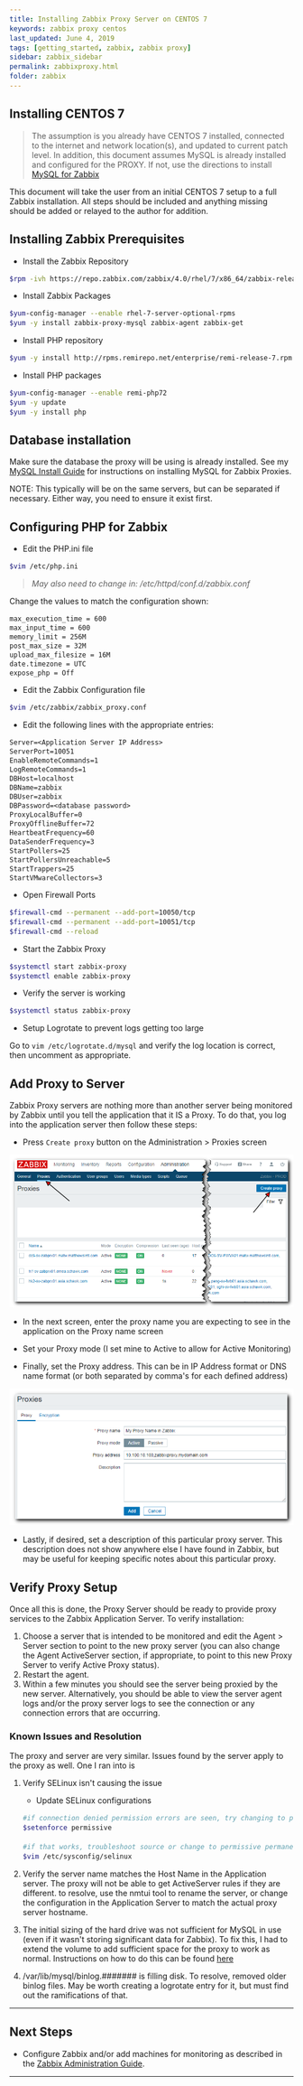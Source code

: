 ```yaml
---
title: Installing Zabbix Proxy Server on CENTOS 7
keywords: zabbix proxy centos
last_updated: June 4, 2019
tags: [getting_started, zabbix, zabbix proxy]
sidebar: zabbix_sidebar
permalink: zabbixproxy.html
folder: zabbix
---
```


## Installing CENTOS 7 ##

>The assumption is you already have CENTOS 7 installed, connected to the internet and network location(s), and updated to current patch level. In addition, this document assumes MySQL is already installed and configured for the PROXY. If not, use the directions to install [MySQL for Zabbix](./Zabbix4MySQLInstall.md)

This document will take the user from an initial CENTOS 7 setup to a full Zabbix installation. All steps should be included and anything missing should be added or relayed to the author for addition.

## Installing Zabbix Prerequisites ##

- Install the Zabbix Repository

```bash
$rpm -ivh https://repo.zabbix.com/zabbix/4.0/rhel/7/x86_64/zabbix-release-4.0-1.el7.noarch.rpm
```

- Install Zabbix Packages

```bash
$yum-config-manager --enable rhel-7-server-optional-rpms
$yum -y install zabbix-proxy-mysql zabbix-agent zabbix-get
```

- Install PHP repository

```bash
$yum -y install http://rpms.remirepo.net/enterprise/remi-release-7.rpm
```

- Install PHP packages

```bash
$yum-config-manager --enable remi-php72
$yum -y update
$yum -y install php
```

## Database installation ##

Make sure the database the proxy will be using is already installed. See my [MySQL Install Guide](./Zabbix4MySQLInstall.md) for instructions on installing MySQL for Zabbix Proxies.

NOTE:  This typically will be on the same servers, but can be separated if necessary. Either way, you need to ensure it exist first.

## Configuring PHP for Zabbix ##

- Edit the PHP.ini file

```bash
$vim /etc/php.ini
```

>*May also need to change in: /etc/httpd/conf.d/zabbix.conf*

Change the values to match the configuration shown:

```vim
max_execution_time = 600
max_input_time = 600
memory_limit = 256M
post_max_size = 32M
upload_max_filesize = 16M
date.timezone = UTC
expose_php = Off
```

- Edit the Zabbix Configuration file

```bash
$vim /etc/zabbix/zabbix_proxy.conf
```

- Edit the following lines with the appropriate entries:

```vim
Server=<Application Server IP Address>
ServerPort=10051
EnableRemoteCommands=1
LogRemoteCommands=1
DBHost=localhost
DBName=zabbix
DBUser=zabbix
DBPassword=<database password>
ProxyLocalBuffer=0
ProxyOfflineBuffer=72
HeartbeatFrequency=60
DataSenderFrequency=3
StartPollers=25
StartPollersUnreachable=5
StartTrappers=25
StartVMwareCollectors=3
```

- Open Firewall Ports

```bash
$firewall-cmd --permanent --add-port=10050/tcp
$firewall-cmd --permanent --add-port=10051/tcp
$firewall-cmd --reload
```

- Start the Zabbix Proxy

```bash
$systemctl start zabbix-proxy
$systemctl enable zabbix-proxy
```

- Verify the server is working

```bash
$systemctl status zabbix-proxy
```

- Setup Logrotate to prevent logs getting too large

Go to `vim /etc/logrotate.d/mysql` and verify the log location is correct, then uncomment as appropriate.

## Add Proxy to Server ##

Zabbix Proxy servers are nothing more than another server being monitored by Zabbix until you tell the application that it IS a Proxy. To do that, you log into the application server then follow these steps:

- Press `Create proxy` button on the Administration > Proxies screen

![alt text: Create Proxy screen][Create_Proxy]

- In the next screen, enter the proxy name you are expecting to see in the application on the Proxy name screen

- Set your Proxy mode (I set mine to Active to allow for Active Monitoring)

- Finally, set the Proxy address. This can be in IP Address format or DNS name format (or both separated by comma's for each defined address)

![alt text: New Proxy Server Setup screen][New_Proxy]

- Lastly, if desired, set a description of this particular proxy server. This description does not show anywhere else I have found in Zabbix, but may be useful for keeping specific notes about this particular proxy.

## Verify Proxy Setup ##

Once all this is done, the Proxy Server should be ready to provide proxy services to the Zabbix Application Server. To verify installation:

1. Choose a server that is intended to be monitored and edit the Agent > Server section to point to the new proxy server (you can also change the Agent ActiveServer section, if appropriate, to point to this new Proxy Server to verify Active Proxy status).
2. Restart the agent.
3. Within a few minutes you should see the server being proxied by the new server. Alternatively, you should be able to view the server agent logs and/or the proxy server logs to see the connection or any connection errors that are occurring.

### Known Issues and Resolution ###

The proxy and server are very similar. Issues found by the server apply to the proxy as well. One I ran into is

1. Verify SELinux isn't causing the issue

   - Update SELinux configurations

   ```bash
   #if connection denied permission errors are seen, try changing to permissive
   $setenforce permissive

   #if that works, troubleshoot source or change to permissive permanently
   $vim /etc/sysconfig/selinux
   ```

2. Verify the server name matches the Host Name in the Application server.  The proxy will not be able to get ActiveServer rules if they are different.
   to resolve, use the nmtui tool to rename the server, or change the configuration in the Application Server to match the actual proxy server hostname.

3. The initial sizing of the hard drive was not sufficient for MySQL in use (even if it wasn't storing significant data for Zabbix). To fix this, I had to extend the volume to     add sufficient space for the proxy to work as normal. Instructions on how to do this can be found [here](./lvmpartition.html)

4. /var/lib/mysql/binlog.####### is filling disk. To resolve, removed older binlog files. May be worth creating a logrotate entry for it, but must find out the ramifications of that.

---

## Next Steps ##

- Configure Zabbix and/or add machines for monitoring as described in the [Zabbix Administration Guide](./ZabbixAdministration.html).

---

[Create_Proxy]: images/Zabbix/CreateProxy.png "Create Proxy screen"
[New_Proxy]: images/Zabbix/NewProxySetup.png "New Proxy Server Setup screen"